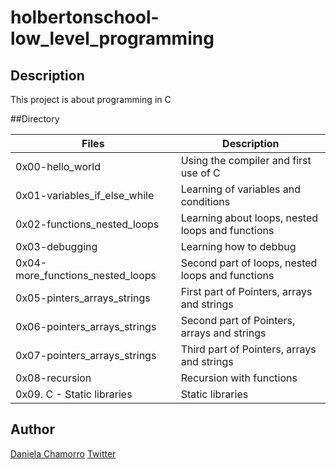 # holbertonschool-low_level_programming

## Description
This project is about programming in C

##Directory

| Files | Description |
| ----- | ----------- |
| 0x00-hello_world | Using the compiler and first use of C |
| 0x01-variables_if_else_while | Learning of variables and conditions |
| 0x02-functions_nested_loops | Learning about loops, nested loops and functions |
| 0x03-debugging | Learning how to debbug |
| 0x04-more_functions_nested_loops | Second part of loops, nested loops and functions |
| 0x05-pinters_arrays_strings | First part of Pointers, arrays and strings |
| 0x06-pointers_arrays_strings | Second part of Pointers, arrays and strings |
| 0x07-pointers_arrays_strings | Third part of Pointers, arrays and strings |
| 0x08-recursion | Recursion with functions |
| 0x09. C - Static libraries | Static libraries |

## Author

[Daniela Chamorro](https://www.linkedin.com/in/daniela-alexandra-chamorro-guerrero-666805a1/)
[Twitter](https://twitter.com/dalexach)